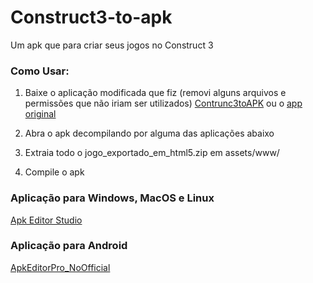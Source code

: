 # Construct3-to-apk
Um apk que para criar seus jogos no Construct 3

### Como Usar:
1. Baixe o aplicação modificada que fiz (removi alguns arquivos e permissões que não iriam ser utilizados)
[Contrunc3toAPK](https://github.com/GlitchYou/Construct3-to-apk/blob/main/Construc3toAPK.apk?raw=true) ou o [app original](https://play.google.com/store/apps/details?id=czkiam.myapp)

2. Abra o apk decompilando por alguma das aplicações abaixo

3. Extraia todo o jogo_exportado_em_html5.zip em assets/www/

4. Compile o apk

### Aplicação para Windows, MacOS e Linux
[Apk Editor Studio](https://qwertycube.com/apk-editor-studio/download/)

### Aplicação para Android
[ApkEditorPro_NoOfficial](https://github.com/GlitchYou/Construct3-to-apk/blob/main/ApkEditorPro_NoOfficial.apk?raw=true)
